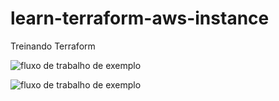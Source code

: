 # learn-terraform-aws-instance
Treinando Terraform

![fluxo de trabalho de exemplo](https://github.com/github/docs/actions/workflows/main.yml/badge.svg)

![fluxo de trabalho de exemplo](https://github.com/renatabrasil/learn-terraform-aws-instance/workflows/Terraform/badge.svg)


